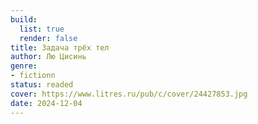 ```yaml
---
build:
  list: true
  render: false
title: Задача трёх тел
author: Лю Цисинь
genre:
- fictionn
status: readed
cover: https://www.litres.ru/pub/c/cover/24427853.jpg
date: 2024-12-04
---
```


